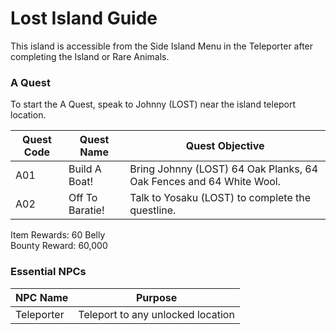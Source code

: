 # Lost Island Guide

This island is accessible from the Side Island Menu in the Teleporter after completing the Island or Rare Animals.

### A Quest

To start the A Quest, speak to Johnny (LOST) near the island teleport location.

| Quest Code| Quest Name        | Quest Objective|
|-----------|-----------        |-----------|
| A01       | Build A Boat!     |Bring Johnny (LOST) 64 Oak Planks, 64 Oak Fences and 64 White Wool.|
| A02       | Off To Baratie!   |Talk to Yosaku (LOST) to complete the questline.|

Item Rewards: 60 Belly<br>
Bounty Reward: 60,000

### Essential NPCs

| NPC Name              | Purpose                                   |
|-------------          |-----------                                |
| Teleporter            | Teleport to any unlocked location         |